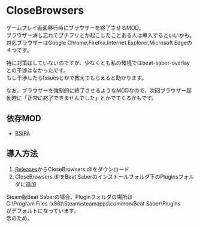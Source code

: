# CloseBrowsers
ゲームプレイ画面移行時にブラウザーを終了させるMOD。<br>
ブラウザー消し忘れてプチフリとか起こしたことある人は導入するといいかも。<br>
対応ブラウザーはGoogle Chrome,Firefox,Internet Explorer,Microsoft Edgeの４つです。<br>

特に対策はしていないのですが、少なくとも私の環境ではbeat-saber-overlayとの干渉はなかったです。<br>
もし干渉したらIssuesとかで教えてもらえると助かります。

なお、ブラウザーを強制的に終了させるようなMODなので、次回ブラウザー起動時に「正常に終了できませんでした」とかでてくるかもです。

## 依存MOD
- [BSIPA](https://bsmg.github.io/BeatSaber-IPA-Reloaded/)

## 導入方法
1. [Releases](https://github.com/rakkyo150/CloseBrowsers/releases)からCloseBrowsers.dllをダウンロード
2. CloseBrowsers.dllをBeat Saberのインストールフォルダ下のPluginsフォルダに追加

Steam版Beat Saberの場合、Pluginフォルダの場所は<br>
C:\Program Files (x86)\Steam\steamapps\common\Beat Saber\Plugins<br>
がデフォルトになっています。<br>
念のため。
